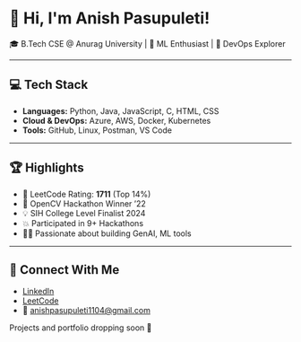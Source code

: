 # 👋 Hi, I'm Anish Pasupuleti!       
                 
🎓 B.Tech CSE @ Anurag University | 🧠 ML Enthusiast | 🚀 DevOps Explorer                             
                 
---                 
           
## 💻 Tech Stack      
  
- **Languages:** Python, Java, JavaScript, C, HTML, CSS 
- **Cloud & DevOps:** Azure, AWS, Docker, Kubernetes 
- **Tools:** GitHub, Linux, Postman, VS Code
 
---

## 🏆 Highlights

- 🧠 LeetCode Rating: **1711** (Top 14%) 
- 🥇 OpenCV Hackathon Winner ’22
- 💡 SIH College Level Finalist 2024
- 💥 Participated in 9+ Hackathons
- 👨‍💻 Passionate about building GenAI, ML tools

---

## 🔗 Connect With Me

- [LinkedIn](https://www.linkedin.com/in/anishpasupuleti/)
- [LeetCode](https://leetcode.com/u/AnishSai/)
- 📧 anishpasupuleti1104@gmail.com

Projects and portfolio dropping soon 🚀
